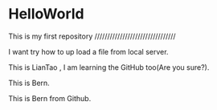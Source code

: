 # HelloWorld
This is my first repository
////////////////////////////////

I want try how to up load a file from local server.

This is LianTao , I am learning the GitHub too(Are you sure?).

This is Bern.

This is Bern from Github. 
